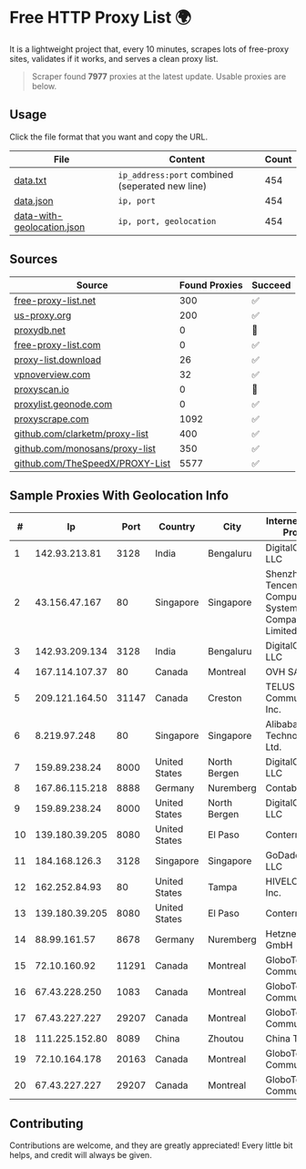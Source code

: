 
# Free HTTP Proxy List 🌍

It is a lightweight project that, every 10 minutes, scrapes lots of free-proxy sites, validates if it works, and serves a clean proxy list.


> Scraper found **7977** proxies at the latest update. Usable proxies are below.

## Usage

Click the file format that you want and copy the URL.


|File|Content|Count|
|----|-------|-----|
|[data.txt](https://raw.githubusercontent.com/themiralay/Proxy-List-World/master/data.txt)|`ip_address:port` combined (seperated new line)|454|
|[data.json](https://raw.githubusercontent.com/themiralay/Proxy-List-World/master/data.json)|`ip, port`|454|
|[data-with-geolocation.json](https://raw.githubusercontent.com/themiralay/Proxy-List-World/master/data-with-geolocation.json)|`ip, port, geolocation`|454|

## Sources

|Source|Found Proxies|Succeed|
|------|-------------|-------|
|[free-proxy-list.net](https://free-proxy-list.net)|300|✅|
|[us-proxy.org](https://www.us-proxy.org)|200|✅|
|[proxydb.net](http://proxydb.net)|0|🚫|
|[free-proxy-list.com](https://free-proxy-list.com/?page=&port=&type%5B%5D=http&type%5B%5D=https&up_time=0&search=Search)|0|✅|
|[proxy-list.download](https://www.proxy-list.download/HTTP)|26|✅|
|[vpnoverview.com](https://vpnoverview.com/privacy/anonymous-browsing/free-proxy-servers)|32|✅|
|[proxyscan.io](https://www.proxyscan.io)|0|🚫|
|[proxylist.geonode.com](https://proxylist.geonode.com/api/proxy-list?limit=300&page=1&sort_by=lastChecked&sort_type=desc&protocols=http,https)|0|✅|
|[proxyscrape.com](https://api.proxyscrape.com/v2/?request=displayproxies&protocol=http&timeout=10000&country=all&ssl=all&anonymity=all)|1092|✅|
|[github.com/clarketm/proxy-list](https://raw.githubusercontent.com/clarketm/proxy-list/master/proxy-list-raw.txt)|400|✅|
|[github.com/monosans/proxy-list](https://raw.githubusercontent.com/monosans/proxy-list/main/proxies/http.txt)|350|✅|
|[github.com/TheSpeedX/PROXY-List](https://raw.githubusercontent.com/TheSpeedX/PROXY-List/master/http.txt)|5577|✅|


## Sample Proxies With Geolocation Info

|#|Ip|Port|Country|City|Internet Service Provider|
|-|--|----|-------|----|-------------------------|
|1|142.93.213.81|3128|India|Bengaluru|DigitalOcean, LLC|
|2|43.156.47.167|80|Singapore|Singapore|Shenzhen Tencent Computer Systems Company Limited|
|3|142.93.209.134|3128|India|Bengaluru|DigitalOcean, LLC|
|4|167.114.107.37|80|Canada|Montreal|OVH SAS|
|5|209.121.164.50|31147|Canada|Creston|TELUS Communications Inc.|
|6|8.219.97.248|80|Singapore|Singapore|Alibaba (US) Technology Co., Ltd.|
|7|159.89.238.24|8000|United States|North Bergen|DigitalOcean, LLC|
|8|167.86.115.218|8888|Germany|Nuremberg|Contabo GmbH|
|9|159.89.238.24|8000|United States|North Bergen|DigitalOcean, LLC|
|10|139.180.39.205|8080|United States|El Paso|Conterra|
|11|184.168.126.3|3128|Singapore|Singapore|GoDaddy.com, LLC|
|12|162.252.84.93|80|United States|Tampa|HIVELOCITY, Inc.|
|13|139.180.39.205|8080|United States|El Paso|Conterra|
|14|88.99.161.57|8678|Germany|Nuremberg|Hetzner Online GmbH|
|15|72.10.160.92|11291|Canada|Montreal|GloboTech Communications|
|16|67.43.228.250|1083|Canada|Montreal|GloboTech Communications|
|17|67.43.227.227|29207|Canada|Montreal|GloboTech Communications|
|18|111.225.152.80|8089|China|Zhoutou|China Telecom|
|19|72.10.164.178|20163|Canada|Montreal|GloboTech Communications|
|20|67.43.227.227|29207|Canada|Montreal|GloboTech Communications|



## Contributing

Contributions are welcome, and they are greatly appreciated! Every
little bit helps, and credit will always be given.

